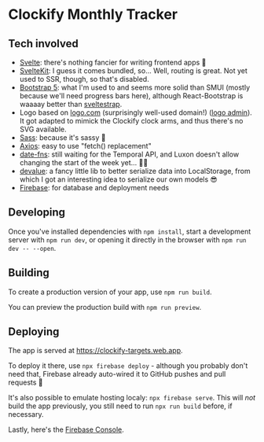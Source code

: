 # Clockify Monthly Tracker

## Tech involved
- [Svelte][sv]: there's nothing fancier for writing frontend apps 🚀
- [SvelteKit][svk]: I guess it comes bundled, so... Well, routing is great. Not yet used to SSR, though, so that's disabled.
- [Bootstrap 5][bs5]: what I'm used to and seems more solid than SMUI (mostly because we'll need progress bars here), although React-Bootstrap is waaaay better than [sveltestrap][svstrap].
- Logo based on [logo.com](https://logo.com) (surprisingly well-used domain!) ([logo admin](https://app.logo.com/dashboard/logo_5d913e73-2389-4cb6-a70a-2211dd604f2e/)). It got adapted to mimick the Clockify clock arms, and thus there's no SVG available.
- [Sass][sass]: because it's sassy 💅
- [Axios][axios]: easy to use "fetch() replacement"
- [date-fns][date-fns]: still waiting for the Temporal API, and Luxon doesn't allow changing the start of the week yet... 🤷🏼‍
- [devalue][devalue]: a fancy little lib to better serialize data into LocalStorage, from which I got an interesting idea to serialize our own models 😎
- [Firebase][Firebase]: for database and deployment needs

## Developing

Once you've installed dependencies with `npm install`, start a development server with `npm run dev`, or opening it directly in the browser with `npm run dev -- --open`.

## Building

To create a production version of your app, use `npm run build`.

You can preview the production build with `npm run preview`.

## Deploying

The app is served at https://clockify-targets.web.app.

To deploy it there, use `npx firebase deploy` - although you probably don't need that, Firebase already auto-wired it to GitHub pushes and pull requests 🎉

It's also possible to emulate hosting localy: `npx firebase serve`. This will _not_ build the app previously, you still need to run `npx run build` before, if necessary.

Lastly, here's the [Firebase Console](https://console.firebase.google.com/u/0/project/clockify-targets/overview).

[sv]:https://svelte.dev/docs/introduction
[svk]:https://kit.svelte.dev/docs/introduction
[bs5]: https://v5.getbootstrap.com/
[svstrap]: https://sveltestrap.js.org/
[sass]: https://sass-lang.com/documentation/
[axios]: https://axios-http.com/docs/intro
[date-fns]: https://date-fns.org/docs/Getting-Started
[devalue]: https://www.npmjs.com/package/devalue
[Firebase]: https://firebase.google.com/
